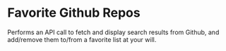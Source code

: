 # Favorite Github Repos
Performs an API call to fetch and display search results from Github, and add/remove them to/from a favorite list at your will.
